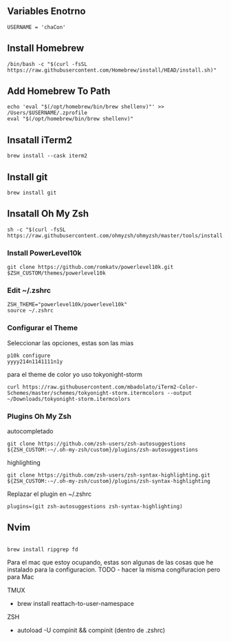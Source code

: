 ## Variables Enotrno
```
USERNAME = 'chaCon'
```

## Install Homebrew
```
/bin/bash -c "$(curl -fsSL https://raw.githubusercontent.com/Homebrew/install/HEAD/install.sh)"
```

## Add Homebrew To Path
```
echo 'eval "$(/opt/homebrew/bin/brew shellenv)"' >> /Users/$USERNAME/.zprofile
eval "$(/opt/homebrew/bin/brew shellenv)"
```

## Insatall iTerm2

```
brew install --cask iterm2
```

## Install git
```
brew install git
```

## Insatall Oh My Zsh
```
sh -c "$(curl -fsSL https://raw.githubusercontent.com/ohmyzsh/ohmyzsh/master/tools/install.sh)"
```

### Install PowerLevel10k 
```
git clone https://github.com/romkatv/powerlevel10k.git $ZSH_CUSTOM/themes/powerlevel10k
```

### Edit ~/.zshrc
```
ZSH_THEME="powerlevel10k/powerlevel10k"
source ~/.zshrc
```

### Configurar el Theme

Seleccionar las opciones, estas son las mias
```
p10k configure
yyyy214n1141111n1y
```

para el theme de color yo uso tokyonight-storm
```
curl https://raw.githubusercontent.com/mbadolato/iTerm2-Color-Schemes/master/schemes/tokyonight-storm.itermcolors --output ~/Downloads/tokyonight-storm.itermcolors
```

### Plugins Oh My Zsh

autocompletado
```
git clone https://github.com/zsh-users/zsh-autosuggestions ${ZSH_CUSTOM:-~/.oh-my-zsh/custom}/plugins/zsh-autosuggestions
```

highlighting
```
git clone https://github.com/zsh-users/zsh-syntax-highlighting.git ${ZSH_CUSTOM:-~/.oh-my-zsh/custom}/plugins/zsh-syntax-highlighting
```

Replazar el plugin en ~/.zshrc
```
plugins=(git zsh-autosuggestions zsh-syntax-highlighting)
```

## Nvim
```

```


```
brew install ripgrep fd
```











Para el mac que estoy ocupando, estas son algunas de las cosas que he instalado para la configuracion. 
TODO - hacer la misma congifuracion pero para Mac


TMUX
- brew install reattach-to-user-namespace

ZSH
- autoload -U compinit && compinit (dentro de .zshrc)
